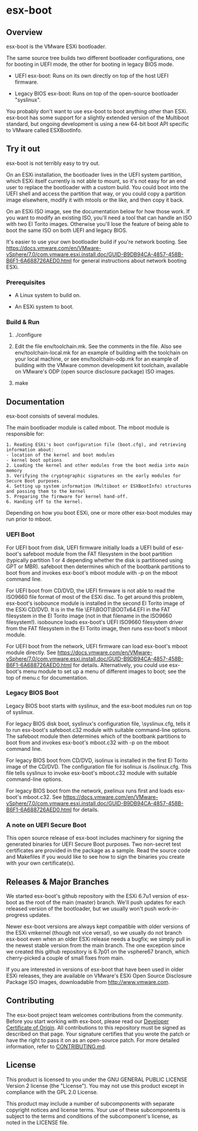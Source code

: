 

# esx-boot

## Overview

esx-boot is the VMware ESXi bootloader.  

The same source tree builds two different bootloader configurations,
one for booting in UEFI mode, the other for booting in legacy BIOS
mode.

* UEFI esx-boot: Runs on its own directly on top of the host UEFI firmware.

* Legacy BIOS esx-boot: Runs on top of the open-source bootloader "syslinux".

You probably don't want to use esx-boot to boot anything other than
ESXi.  esx-boot has some support for a slightly extended version of
the Multiboot standard, but ongoing development is using a new 64-bit
boot API specific to VMware called ESXBootInfo.

## Try it out

esx-boot is not terribly easy to try out.

On an ESXi installation, the bootloader lives in the UEFI system
partition, which ESXi itself currently is not able to mount, so it's
not easy for an end user to replace the bootloader with a custom
build.  You could boot into the UEFI shell and access the partition
that way, or you could copy a partition image elsewhere, modify it
with mtools or the like, and then copy it back.

On an ESXi ISO image, see the documentation below for how those work.
If you want to modify an existing ISO, you'll need a tool that can
handle an ISO with two El Torito images.  Otherwise you'll lose the
feature of being able to boot the same ISO on both UEFI and legacy
BIOS.

It's easier to use your own bootloader build if you're network
booting.  See
https://docs.vmware.com/en/VMware-vSphere/7.0/com.vmware.esxi.install.doc/GUID-B9DB94CA-4857-458B-B6F1-6A688726AED0.html
for general instructions about network booting ESXi.

### Prerequisites

* A Linux system to build on.

* An ESXi system to boot.

### Build & Run

1. ./configure

2. Edit the file env/toolchain.mk.  See the comments in the file.
Also see env/toolchain-local.mk for an example of building with the
toolchain on your local machine, or see env/toolchain-odp.mk for an
example of building with the VMware common development kit toolchain,
available on VMware's ODP (open source disclosure package) ISO images.

3. make

## Documentation

esx-boot consists of several modules.

The main bootloader module is called mboot. The mboot module is responsible for:

    1. Reading ESXi's boot configuration file (boot.cfg), and retrieving information about:
    - location of the kernel and boot modules
    - kernel boot options
    2. Loading the kernel and other modules from the boot media into main memory
    3. Verifying the cryptographic signatures on the early modules for Secure Boot purposes.
    4. Setting up system information (Multiboot or ESXBootInfo) structures and passing them to the kernel
    5. Preparing the firmware for kernel hand-off.
    6. Handing off to the kernel. 

Depending on how you boot ESXi, one or more other esx-boot modules may run prior to mboot.

### UEFI Boot

For UEFI boot from disk, UEFI firmware initially loads a UEFI build of
esx-boot's safeboot module from the FAT filesystem in the boot
partition (typically partition 1 or 4 depending whether the disk is
partitioned using GPT or MBR).  safeboot then determines which of the
bootbank partitions to boot from and invokes esx-boot's mboot module
with -p <partition> on the mboot command line.

For UEFI boot from CD/DVD, the UEFI firmware is not able to read the
ISO9660 file format of most of the ESXi disc. To get around this
problem, esx-boot's isobounce module is installed in the second El
Torito image of the ESXi CD/DVD. It is in the file
\EFI\BOOT\BOOTx64.EFI in the FAT filesystem in the El Torito image
(not in that filename in the ISO9660 filesystem!). isobounce loads
esx-boot's UEFI ISO9660 filesystem driver from the FAT filesystem in
the El Torito image, then runs esx-boot's mboot module.

For UEFI boot from the network, UEFI firmware can load esx-boot's
mboot module directly.  See
https://docs.vmware.com/en/VMware-vSphere/7.0/com.vmware.esxi.install.doc/GUID-B9DB94CA-4857-458B-B6F1-6A688726AED0.html
for details.  Alternatively, you could use esx-boot's menu module to
set up a menu of different images to boot; see the top of menu.c for
documentation.

### Legacy BIOS Boot

Legacy BIOS boot starts with syslinux, and the esx-boot modules run on
top of syslinux.

For legacy BIOS disk boot, syslinux's configuration file,
\syslinux.cfg, tells it to run esx-boot's safeboot.c32 module with
suitable command-line options.  The safeboot module then determines
which of the bootbank partitions to boot from and invokes esx-boot's
mboot.c32 with -p <partition> on the mboot command line.

For legacy BIOS boot from CD/DVD, isolinux is installed in the first
El Torito image of the CD/DVD. The configuration file for isolinux is
/isolinux.cfg. This file tells syslinux to invoke esx-boot's mboot.c32
module with suitable command-line options.

For legacy BIOS boot from the network, pxelinux runs first and loads
esx-boot's mboot.c32.  See
https://docs.vmware.com/en/VMware-vSphere/7.0/com.vmware.esxi.install.doc/GUID-B9DB94CA-4857-458B-B6F1-6A688726AED0.html
for details.

### A note on UEFI Secure Boot

This open source release of esx-boot includes machinery for signing
the generated binaries for UEFI Secure Boot purposes.  Two non-secret
test certificates are provided in the package as a sample.  Read the
source code and Makefiles if you would like to see how to sign the
binaries you create with your own certificate(s).

## Releases & Major Branches

We started esx-boot's github repository with the ESXi 6.7u1 version of
esx-boot as the root of the main (master) branch.  We'll push updates
for each released version of the bootloader, but we usually won't
push work-in-progress updates.

Newer esx-boot versions are always kept compatible with older versions
of the ESXi vmkernel (though not vice versa!), so we usually do not
branch esx-boot even when an older ESXi release needs a bugfix; we
simply pull in the newest stable version from the main branch.  The
one exception since we created this github repository is 6.7p01 on the
vsphere67 branch, which cherry-picked a couple of small fixes from
main.

If you are interested in versions of esx-boot that have been used in
older ESXi releases, they are available on VMware's ESXi Open Source
Disclosure Package ISO images, downloadable from
http://www.vmware.com.

## Contributing

The esx-boot project team welcomes contributions from the
community. Before you start working with esx-boot, please read our
[Developer Certificate of Origin](https://cla.vmware.com/dco). All
contributions to this repository must be signed as described on that
page. Your signature certifies that you wrote the patch or have the
right to pass it on as an open-source patch. For more detailed
information, refer to [CONTRIBUTING.md](CONTRIBUTING.md).

## License

This product is licensed to you under the GNU GENERAL PUBLIC LICENSE
Version 2 license (the "License").  You may not use this product
except in compliance with the GPL 2.0 License.

This product may include a number of subcomponents with separate
copyright notices and license terms. Your use of these subcomponents
is subject to the terms and conditions of the subcomponent's license,
as noted in the LICENSE file.
